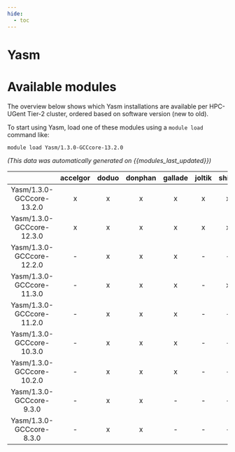 ```yaml
---
hide:
  - toc
---
```


Yasm
====

# Available modules


The overview below shows which Yasm installations are available per HPC-UGent Tier-2 cluster, ordered based on software version (new to old).

To start using Yasm, load one of these modules using a `module load` command like:

```shell
module load Yasm/1.3.0-GCCcore-13.2.0
```

*(This data was automatically generated on {{modules_last_updated}})*  

| |accelgor|doduo|donphan|gallade|joltik|shinx|
| :---: | :---: | :---: | :---: | :---: | :---: | :---: |
|Yasm/1.3.0-GCCcore-13.2.0|x|x|x|x|x|x|
|Yasm/1.3.0-GCCcore-12.3.0|x|x|x|x|x|x|
|Yasm/1.3.0-GCCcore-12.2.0|-|x|x|x|-|-|
|Yasm/1.3.0-GCCcore-11.3.0|-|x|x|x|-|x|
|Yasm/1.3.0-GCCcore-11.2.0|-|x|x|x|-|-|
|Yasm/1.3.0-GCCcore-10.3.0|-|x|x|x|-|-|
|Yasm/1.3.0-GCCcore-10.2.0|-|x|x|x|-|-|
|Yasm/1.3.0-GCCcore-9.3.0|-|x|x|-|-|-|
|Yasm/1.3.0-GCCcore-8.3.0|-|x|x|-|-|-|
